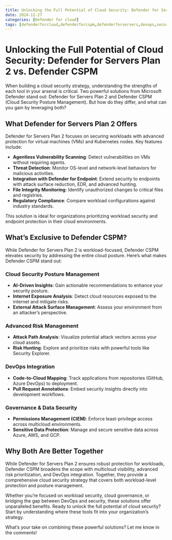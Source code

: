 ```yaml
---
title: Unlocking the Full Potential of Cloud Security: Defender for Servers Plan 2 vs. Defender CSPM
date: 2024-12-27
categories: [Defender for cloud]
tags: [defenderforcloud,defenderforcspm,defenderforservers,devops,security]
---
```

# Unlocking the Full Potential of Cloud Security: Defender for Servers Plan 2 vs. Defender CSPM
When building a cloud security strategy, understanding the strengths of each tool in your arsenal is critical. Two powerful solutions from Microsoft Defender stand out: Defender for Servers Plan 2 and Defender CSPM (Cloud Security Posture Management). But how do they differ, and what can you gain by leveraging both?

## What Defender for Servers Plan 2 Offers

Defender for Servers Plan 2 focuses on securing workloads with advanced protection for virtual machines (VMs) and Kubernetes nodes. Key features include:

- **Agentless Vulnerability Scanning**: Detect vulnerabilities on VMs without requiring agents.
- **Threat Detection**: Monitor OS-level and network-level behaviors for malicious activities.
- **Integration with Defender for Endpoint**: Extend security to endpoints with attack surface reduction, EDR, and advanced hunting.
- **File Integrity Monitoring**: Identify unauthorized changes to critical files and registries.
- **Regulatory Compliance**: Compare workload configurations against industry standards.

This solution is ideal for organizations prioritizing workload security and endpoint protection in their cloud environments.

## What’s Exclusive to Defender CSPM?

While Defender for Servers Plan 2 is workload-focused, Defender CSPM elevates security by addressing the entire cloud posture. Here’s what makes Defender CSPM stand out:

### Cloud Security Posture Management

- **AI-Driven Insights**: Gain actionable recommendations to enhance your security posture.
- **Internet Exposure Analysis**: Detect cloud resources exposed to the internet and mitigate risks.
- **External Attack Surface Management**: Assess your environment from an attacker’s perspective.

### Advanced Risk Management

- **Attack Path Analysis**: Visualize potential attack vectors across your cloud assets.
- **Risk Hunting**: Explore and prioritize risks with powerful tools like Security Explorer.

### DevOps Integration

- **Code-to-Cloud Mapping**: Track applications from repositories (GitHub, Azure DevOps) to deployment.
- **Pull Request Annotations**: Embed security insights directly into development workflows.

### Governance & Data Security

- **Permissions Management (CIEM)**: Enforce least-privilege access across multicloud environments.
- **Sensitive Data Protection**: Manage and secure sensitive data across Azure, AWS, and GCP.

## Why Both Are Better Together

While Defender for Servers Plan 2 ensures robust protection for workloads, Defender CSPM broadens the scope with multicloud visibility, advanced risk prioritization, and DevOps integration. Together, they provide a comprehensive cloud security strategy that covers both workload-level protection and posture management.

Whether you’re focused on workload security, cloud governance, or bridging the gap between DevOps and security, these solutions offer unparalleled benefits. Ready to unlock the full potential of cloud security? Start by understanding where these tools fit into your organization’s strategy.

What’s your take on combining these powerful solutions? Let me know in the comments!
